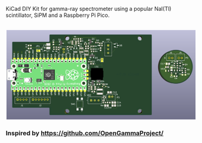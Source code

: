 KiCad DIY Kit for gamma-ray spectrometer using a popular NaI(Tl) scintillator, SiPM and a Raspberry Pi Pico.

<p align="center">
  <br>
  <img alt="3d View of the detector board" title="3d View of the detector board" width="500px" src="docs/pcb-3dview.png">
</p>

### Inspired by https://github.com/OpenGammaProject/